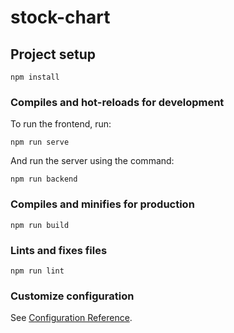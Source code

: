 # stock-chart

## Project setup
```
npm install
```

### Compiles and hot-reloads for development

To run the frontend, run:

```
npm run serve
```

And run the server using the command:

```
npm run backend
```

### Compiles and minifies for production
```
npm run build
```

### Lints and fixes files
```
npm run lint
```

### Customize configuration
See [Configuration Reference](https://cli.vuejs.org/config/).
